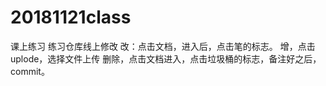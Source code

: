 # 20181121class
课上练习
练习仓库线上修改
改：点击文档，进入后，点击笔的标志。
增，点击uplode，选择文件上传
删除，点击文档进入，点击垃圾桶的标志，备注好之后，commit。
